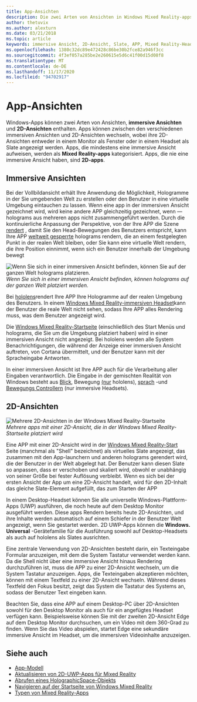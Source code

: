 ```yaml
---
title: App-Ansichten
description: Die zwei Arten von Ansichten in Windows Mixed Reality-apps sind immersive Ansichten und 2D-Ansichten.
author: thetuvix
ms.author: alexturn
ms.date: 03/21/2018
ms.topic: article
keywords: immersive Ansicht, 2D-Ansicht, Slate, APP, Mixed Reality-Headset, Windows Mixed Reality-Headset, Virtual Reality-Headset, hololens, mrtk, Mixed Reality Toolkit
ms.openlocfilehash: 1380c32dc89e472428c86be30b2fce82a946f3cc
ms.sourcegitcommit: 4f3ef057a285be2e260615e5d6c41f00d15d08f8
ms.translationtype: MT
ms.contentlocale: de-DE
ms.lasthandoff: 11/17/2020
ms.locfileid: "94702917"
---
```

# <a name="app-views"></a>App-Ansichten

Windows-Apps können zwei Arten von Ansichten, **immersive Ansichten** und **2D-Ansichten** enthalten. Apps können zwischen den verschiedenen immersiven Ansichten und 2D-Ansichten wechseln, wobei ihre 2D-Ansichten entweder in einem Monitor als Fenster oder in einem Headset als Slate angezeigt werden. Apps, die mindestens eine immersive Ansicht aufweisen, werden als **Mixed Reality-apps** kategorisiert. Apps, die nie eine immersive Ansicht haben, sind **2D-apps**.

## <a name="immersive-views"></a>Immersive Ansichten

Bei der Vollbildansicht erhält Ihre Anwendung die Möglichkeit, Hologramme in der Sie umgebenden Welt zu erstellen oder den Benutzer in eine virtuelle Umgebung eintauchen zu lassen. Wenn eine app in der immersiven Ansicht gezeichnet wird, wird keine andere APP gleichzeitig gezeichnet, wenn &mdash; holograms aus mehreren apps nicht zusammengeführt werden. Durch die kontinuierliche Anpassung der Perspektive, von der Ihre APP die Szene [rendert](../develop/platform-capabilities-and-apis/rendering.md) , damit Sie den Head-Bewegungen des Benutzers entspricht, kann Ihre APP [weltweit gesperrte](coordinate-systems.md) holograms rendern, die an einem festgelegten Punkt in der realen Welt bleiben, oder Sie kann eine virtuelle Welt rendern, die ihre Position einnimmt, wenn sich ein Benutzer innerhalb der Umgebung bewegt

![Wenn Sie sich in einer immersiven Ansicht befinden, können Sie auf der ganzen Welt holograms platzieren.](images/designoverview-940px.jpg)<br>
*Wenn Sie sich in einer immersiven Ansicht befinden, können holograms auf der ganzen Welt platziert werden.*

Bei [hololens](https://docs.microsoft.com/hololens/hololens1-hardware)rendert Ihre APP Ihre Hologramme auf der realen Umgebung des Benutzers. In einem [Windows Mixed Reality-immersiven Headset](../discover/immersive-headset-hardware-details.md)kann der Benutzer die reale Welt nicht sehen, sodass Ihre APP alles Rendering muss, was dem Benutzer angezeigt wird.

Die [Windows Mixed Reality-Startseite](../discover/navigating-the-windows-mixed-reality-home.md) (einschließlich des Start Menüs und holograms, die Sie um die Umgebung platziert haben) wird in einer immersiven Ansicht nicht angezeigt. Bei hololens werden alle System Benachrichtigungen, die während der Anzeige einer immersiven Ansicht auftreten, von Cortana übermittelt, und der Benutzer kann mit der Spracheingabe Antworten.

In einer immersiven Ansicht ist Ihre APP auch für die Verarbeitung aller Eingaben verantwortlich. Die Eingabe in der gemischten Realität von Windows besteht aus [Blick](gaze-and-commit.md), Bewegung [(nur](gaze-and-commit.md#composite-gestures) hololens), [sprach](voice-input.md) -und [Bewegungs Controllern](motion-controllers.md) (nur immersive Headsets).

## <a name="2d-views"></a>2D-Ansichten

![Mehrere 2D-Ansichten in der Windows Mixed Reality-Startseite](images/teleportation-940px.png)<br>
*Mehrere apps mit einer 2D-Ansicht, die in der Windows Mixed Reality-Startseite platziert wird*

Eine APP mit einer 2D-Ansicht wird in der [Windows Mixed Reality-Start](../discover/navigating-the-windows-mixed-reality-home.md) Seite (manchmal als "Shell" bezeichnet) als virtuelles Slate angezeigt, das zusammen mit den App-launchern und anderen holograms gerendert wird, die der Benutzer in der Welt abgelegt hat. Der Benutzer kann diesen Slate so anpassen, dass er verschoben und skaliert wird, obwohl er unabhängig von seiner Größe bei fester Auflösung verbleibt. Wenn es sich bei der ersten Ansicht der App um eine 2D-Ansicht handelt, wird für den 2D-Inhalt das gleiche Slate-Element aufgefüllt, das zum Starten der APP

In einem Desktop-Headset können Sie alle universelle Windows-Plattform-Apps (UWP) ausführen, die noch heute auf dem Desktop Monitor ausgeführt werden. Diese apps Rendern bereits heute 2D-Ansichten, und ihre Inhalte werden automatisch auf einem Schiefer in der Benutzer Welt angezeigt, wenn Sie gestartet werden. 2D UWP-Apps können die **Windows. Universal** -Gerätefamilie für die Ausführung sowohl auf Desktop-Headsets als auch auf hololens als Slates ausrichten.

Eine zentrale Verwendung von 2D-Ansichten besteht darin, ein Texteingabe Formular anzuzeigen, mit dem die System Tastatur verwendet werden kann. Da die Shell nicht über eine immersive Ansicht hinaus Rendering durchzuführen ist, muss die APP zu einer 2D-Ansicht wechseln, um die System Tastatur anzuzeigen. Apps, die Texteingaben akzeptieren möchten, können mit einem Textfeld zu einer 2D-Ansicht wechseln. Während dieses Textfeld den Fokus besitzt, zeigt das System die Tastatur des Systems an, sodass der Benutzer Text eingeben kann.

Beachten Sie, dass eine APP auf einem Desktop-PC über 2D-Ansichten sowohl für den Desktop Monitor als auch für ein angefügtes Headset verfügen kann. Beispielsweise können Sie mit der zweiten 2D-Ansicht Edge auf dem Desktop Monitor durchsuchen, um ein Video mit dem 360-Grad zu finden. Wenn Sie das Video abspielen, startet Edge eine sekundäre immersive Ansicht im Headset, um die immersiven Videoinhalte anzuzeigen.

## <a name="see-also"></a>Siehe auch

* [App-Modell](app-model.md)
* [Aktualisieren von 2D-UWP-Apps für Mixed Reality](../develop/porting-apps/building-2d-apps.md)
* [Abrufen eines HolographicSpace-Objekts](../develop/native/getting-a-holographicspace.md)
* [Navigieren auf der Startseite von Windows Mixed Reality](../discover/navigating-the-windows-mixed-reality-home.md)
* [Typen von Mixed Reality-Apps](types-of-mixed-reality-apps.md)
